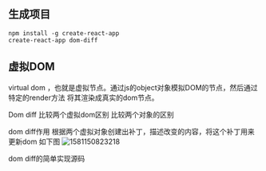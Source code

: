 <!--
 * @Descripttion: 
 * @version: 
 * @Author: weihua.yao
 * @Date: 2020-02-08 15:08:48
 * @LastEditTime : 2020-02-08 19:06:18
 -->
## 生成项目

```
npm install -g create-react-app
create-react-app dom-diff
```

## 虚拟DOM

virtual dom ，也就是虚拟节点。通过js的object对象模拟DOM的节点，然后通过特定的render方法 将其渲染成真实的dom节点。



Dom diff 比较两个虚拟dom区别 比较两个对象的区别

dom diff作用 根据两个虚拟对象创建出补丁，描述改变的内容，将这个补丁用来更新dom 如下图
![1581150823218](/1581150823218.png)

dom diff的简单实现源码